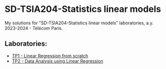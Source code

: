 # SD-TSIA204-Statistics linear models

My solutions for "SD-TSIA204-Statistics linear models" laboratories, a.y. 2023-2024 - Télécom Paris.

## Laboratories:

- [TP1 - Linear Regression from scratch](TP1)
- [TP2 - Data Analysis using Linear Regression](TP2)
